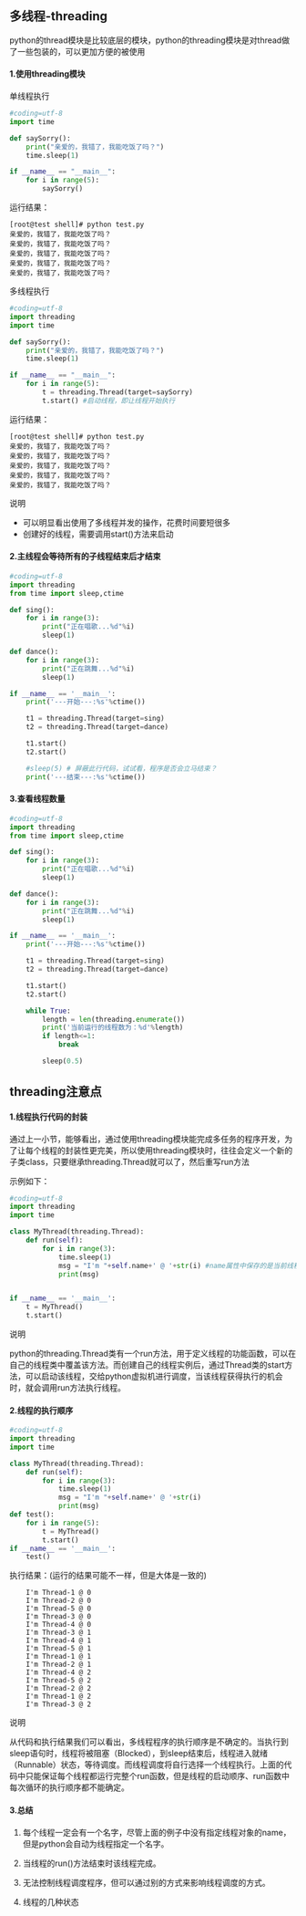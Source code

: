 ## 多线程-threading

python的thread模块是比较底层的模块，python的threading模块是对thread做了一些包装的，可以更加方便的被使用

#### 1.使用threading模块

单线程执行
```py
#coding=utf-8
import time

def saySorry():
    print("亲爱的，我错了，我能吃饭了吗？")
    time.sleep(1)

if __name__ == "__main__":
    for i in range(5):
        saySorry()
```
运行结果：
```
[root@test shell]# python test.py 
亲爱的，我错了，我能吃饭了吗？
亲爱的，我错了，我能吃饭了吗？
亲爱的，我错了，我能吃饭了吗？
亲爱的，我错了，我能吃饭了吗？
亲爱的，我错了，我能吃饭了吗？
```

多线程执行

```py
#coding=utf-8
import threading
import time

def saySorry():
    print("亲爱的，我错了，我能吃饭了吗？")
    time.sleep(1)

if __name__ == "__main__":
    for i in range(5):
        t = threading.Thread(target=saySorry)
        t.start() #启动线程，即让线程开始执行
```
运行结果：
```
[root@test shell]# python test.py 
亲爱的，我错了，我能吃饭了吗？
亲爱的，我错了，我能吃饭了吗？
亲爱的，我错了，我能吃饭了吗？
亲爱的，我错了，我能吃饭了吗？
亲爱的，我错了，我能吃饭了吗？
```

说明

* 可以明显看出使用了多线程并发的操作，花费时间要短很多
* 创建好的线程，需要调用start()方法来启动

#### 2.主线程会等待所有的子线程结束后才结束
```py
#coding=utf-8
import threading
from time import sleep,ctime

def sing():
    for i in range(3):
        print("正在唱歌...%d"%i)
        sleep(1)

def dance():
    for i in range(3):
        print("正在跳舞...%d"%i)
        sleep(1)

if __name__ == '__main__':
    print('---开始---:%s'%ctime())

    t1 = threading.Thread(target=sing)
    t2 = threading.Thread(target=dance)

    t1.start()
    t2.start()

    #sleep(5) # 屏蔽此行代码，试试看，程序是否会立马结束？
    print('---结束---:%s'%ctime())
```

#### 3.查看线程数量
```py
#coding=utf-8
import threading
from time import sleep,ctime

def sing():
    for i in range(3):
        print("正在唱歌...%d"%i)
        sleep(1)

def dance():
    for i in range(3):
        print("正在跳舞...%d"%i)
        sleep(1)

if __name__ == '__main__':
    print('---开始---:%s'%ctime())

    t1 = threading.Thread(target=sing)
    t2 = threading.Thread(target=dance)

    t1.start()
    t2.start()

    while True:
        length = len(threading.enumerate())
        print('当前运行的线程数为：%d'%length)
        if length<=1:
            break

        sleep(0.5)
```

## threading注意点

#### 1.线程执行代码的封装

通过上一小节，能够看出，通过使用threading模块能完成多任务的程序开发，为了让每个线程的封装性更完美，所以使用threading模块时，往往会定义一个新的子类class，只要继承threading.Thread就可以了，然后重写run方法

示例如下：

```py
#coding=utf-8
import threading
import time

class MyThread(threading.Thread):
    def run(self):
        for i in range(3):
            time.sleep(1)
            msg = "I'm "+self.name+' @ '+str(i) #name属性中保存的是当前线程的名字
            print(msg)


if __name__ == '__main__':
    t = MyThread()
    t.start()

```
说明

python的threading.Thread类有一个run方法，用于定义线程的功能函数，可以在自己的线程类中覆盖该方法。而创建自己的线程实例后，通过Thread类的start方法，可以启动该线程，交给python虚拟机进行调度，当该线程获得执行的机会时，就会调用run方法执行线程。

#### 2.线程的执行顺序
```py
#coding=utf-8
import threading
import time

class MyThread(threading.Thread):
    def run(self):
        for i in range(3):
            time.sleep(1)
            msg = "I'm "+self.name+' @ '+str(i)
            print(msg)
def test():
    for i in range(5):
        t = MyThread()
        t.start()
if __name__ == '__main__':
    test()
```

执行结果：(运行的结果可能不一样，但是大体是一致的)
```
    I'm Thread-1 @ 0
    I'm Thread-2 @ 0
    I'm Thread-5 @ 0
    I'm Thread-3 @ 0
    I'm Thread-4 @ 0
    I'm Thread-3 @ 1
    I'm Thread-4 @ 1
    I'm Thread-5 @ 1
    I'm Thread-1 @ 1
    I'm Thread-2 @ 1
    I'm Thread-4 @ 2
    I'm Thread-5 @ 2
    I'm Thread-2 @ 2
    I'm Thread-1 @ 2
    I'm Thread-3 @ 2
```
说明

从代码和执行结果我们可以看出，多线程程序的执行顺序是不确定的。当执行到sleep语句时，线程将被阻塞（Blocked），到sleep结束后，线程进入就绪（Runnable）状态，等待调度。而线程调度将自行选择一个线程执行。上面的代码中只能保证每个线程都运行完整个run函数，但是线程的启动顺序、run函数中每次循环的执行顺序都不能确定。

#### 3.总结

1. 每个线程一定会有一个名字，尽管上面的例子中没有指定线程对象的name，但是python会自动为线程指定一个名字。

2. 当线程的run()方法结束时该线程完成。

3. 无法控制线程调度程序，但可以通过别的方式来影响线程调度的方式。

4. 线程的几种状态
